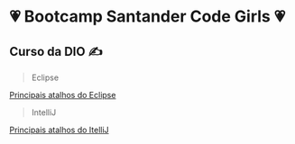 # :heartpulse: Bootcamp Santander Code Girls :heartpulse:

## Curso da DIO :writing_hand:

> Eclipse

[Principais atalhos do Eclipse](https://www.devmedia.com.br/principais-atalhos-do-eclipse/25614)

> IntelliJ

[Principais atalhos do ItelliJ](http://www.basef.com.br/index.php/Atalhos_do_IntelliJ_Idea)
